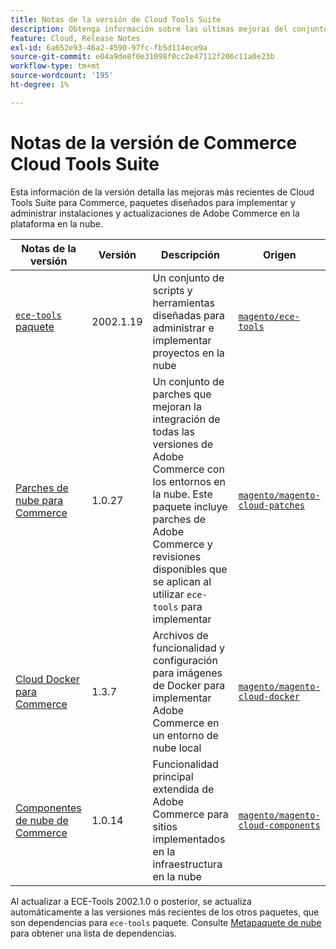 ```yaml
---
title: Notas de la versión de Cloud Tools Suite
description: Obtenga información sobre las últimas mejoras del conjunto de herramientas de la nube para Adobe Commerce.
feature: Cloud, Release Notes
exl-id: 6a652e93-46a2-4590-97fc-fb5d114ece9a
source-git-commit: e04a9de8f0e31098f0cc2e47112f206c11a0e23b
workflow-type: tm+mt
source-wordcount: '195'
ht-degree: 1%

---
```


# Notas de la versión de Commerce Cloud Tools Suite

Esta información de la versión detalla las mejoras más recientes de Cloud Tools Suite para Commerce, paquetes diseñados para implementar y administrar instalaciones y actualizaciones de Adobe Commerce en la plataforma en la nube.

| Notas de la versión | Versión | Descripción | Origen |
| ----------------- |-----------| ---------------------------------------- | --------------------------- |
| [`ece-tools` paquete](ece-tools-package.md) | 2002.1.19 | Un conjunto de scripts y herramientas diseñadas para administrar e implementar proyectos en la nube | [`magento/ece-tools`](https://github.com/magento/ece-tools/tree/2002.1) |
| [Parches de nube para Commerce](cloud-patches.md) | 1.0.27 | Un conjunto de parches que mejoran la integración de todas las versiones de Adobe Commerce con los entornos en la nube. Este paquete incluye parches de Adobe Commerce y revisiones disponibles que se aplican al utilizar `ece-tools` para implementar | [`magento/magento-cloud-patches`](https://github.com/magento/magento-cloud-patches/tree/1.0.1) |
| [Cloud Docker para Commerce](cloud-docker.md) | 1.3.7 | Archivos de funcionalidad y configuración para imágenes de Docker para implementar Adobe Commerce en un entorno de nube local | [`magento/magento-cloud-docker`](https://github.com/magento/magento-cloud-docker/tree/1.0) |
| [Componentes de nube de Commerce](cloud-components.md) | 1.0.14 | Funcionalidad principal extendida de Adobe Commerce para sitios implementados en la infraestructura en la nube | [`magento/magento-cloud-components`](https://github.com/magento/magento-cloud-components/tree/1.0.2) |

Al actualizar a ECE-Tools 2002.1.0 o posterior, se actualiza automáticamente a las versiones más recientes de los otros paquetes, que son dependencias para `ece-tools` paquete. Consulte [Metapaquete de nube](../development/overview.md#cloud-metapackage) para obtener una lista de dependencias.
